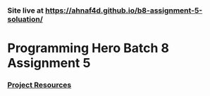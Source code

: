 ### Site live at https://ahnaf4d.github.io/b8-assignment-5-soluation/
# Programming Hero Batch 8 Assignment 5
### [Project Resources](https://github.com/ProgrammingHero1/86-PHero-tube)
